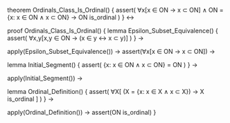 theorem Ordinals_Class_Is_Ordinal() {
  assert(
    ∀x[x ∈ ON → x ⊂ ON] ∧
    ON = {x: x ∈ ON ∧ x ⊂ ON} →
    ON is_ordinal
  )
} ↔

proof Ordinals_Class_Is_Ordinal() {
  lemma Epsilon_Subset_Equivalence() {
    assert(
      ∀x,y[x,y ∈ ON → (x ∈ y ↔ x ⊂ y)]
    )
  } →

  apply(Epsilon_Subset_Equivalence()) →
  assert(∀x[x ∈ ON → x ⊂ ON]) →

  lemma Initial_Segment() {
    assert(
      {x: x ∈ ON ∧ x ⊂ ON} = ON
    )
  } →

  apply(Initial_Segment()) →
  
  lemma Ordinal_Definition() {
    assert(
      ∀X[
        (X = {x: x ∈ X ∧ x ⊂ X}) →
        X is_ordinal
      ]
    )
  } →

  apply(Ordinal_Definition()) →
  assert(ON is_ordinal)
}